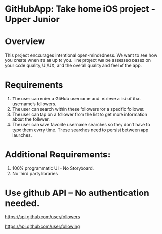 # GitHubApp: Take home iOS project  - Upper Junior 

# Overview
This project encourages intentional open-mindedness. We want to see how you create when it’s all up to you. The project will be assessed based on your code quality, UI/UX, and the overall quality and feel of the app.

# Requirements 
1. The user can enter a GitHub username and retrieve a list of that username’s followers.
2. The user can search within these followers for a specific follower.
3. The user can tap on a follower from the list to get more information about the follower.
4. The user can save favorite username searches so they don’t have to type them every time. These searches need to persist between app launches.

# Additional Requirements:
1. 100% programmatic UI – No Storyboard.
2. No third party libraries

# Use github API – No authentication needed. 
https://api.github.com/user/followers

https://api.github.com/user/following
